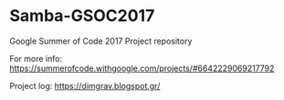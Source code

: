 # Samba-GSOC2017
Google Summer of Code 2017 Project repository

For more info: https://summerofcode.withgoogle.com/projects/#6642229069217792

Project log: https://dimgrav.blogspot.gr/

